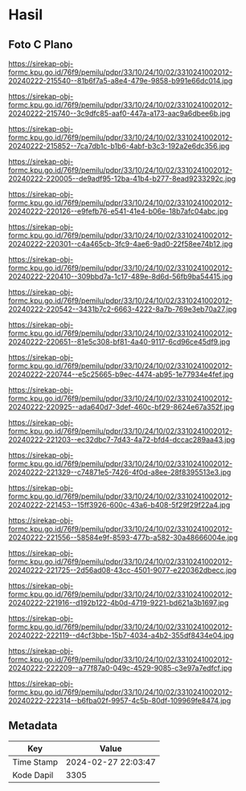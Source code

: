 # Hasil

## Foto C Plano

https://sirekap-obj-formc.kpu.go.id/76f9/pemilu/pdpr/33/10/24/10/02/3310241002012-20240222-215540--81b6f7a5-a8e4-479e-9858-b991e66dc014.jpg

https://sirekap-obj-formc.kpu.go.id/76f9/pemilu/pdpr/33/10/24/10/02/3310241002012-20240222-215740--3c9dfc85-aaf0-447a-a173-aac9a6dbee6b.jpg

https://sirekap-obj-formc.kpu.go.id/76f9/pemilu/pdpr/33/10/24/10/02/3310241002012-20240222-215852--7ca7db1c-b1b6-4abf-b3c3-192a2e6dc356.jpg

https://sirekap-obj-formc.kpu.go.id/76f9/pemilu/pdpr/33/10/24/10/02/3310241002012-20240222-220005--de9adf95-12ba-41b4-b277-8ead9233292c.jpg

https://sirekap-obj-formc.kpu.go.id/76f9/pemilu/pdpr/33/10/24/10/02/3310241002012-20240222-220126--e9fefb76-e541-41e4-b06e-18b7afc04abc.jpg

https://sirekap-obj-formc.kpu.go.id/76f9/pemilu/pdpr/33/10/24/10/02/3310241002012-20240222-220301--c4a465cb-3fc9-4ae6-9ad0-22f58ee74b12.jpg

https://sirekap-obj-formc.kpu.go.id/76f9/pemilu/pdpr/33/10/24/10/02/3310241002012-20240222-220410--309bbd7a-1c17-489e-8d6d-56fb9ba54415.jpg

https://sirekap-obj-formc.kpu.go.id/76f9/pemilu/pdpr/33/10/24/10/02/3310241002012-20240222-220542--3431b7c2-6663-4222-8a7b-769e3eb70a27.jpg

https://sirekap-obj-formc.kpu.go.id/76f9/pemilu/pdpr/33/10/24/10/02/3310241002012-20240222-220651--81e5c308-bf81-4a40-9117-6cd96ce45df9.jpg

https://sirekap-obj-formc.kpu.go.id/76f9/pemilu/pdpr/33/10/24/10/02/3310241002012-20240222-220744--e5c25665-b9ec-4474-ab95-1e77934e4fef.jpg

https://sirekap-obj-formc.kpu.go.id/76f9/pemilu/pdpr/33/10/24/10/02/3310241002012-20240222-220925--ada640d7-3def-460c-bf29-8624e67a352f.jpg

https://sirekap-obj-formc.kpu.go.id/76f9/pemilu/pdpr/33/10/24/10/02/3310241002012-20240222-221203--ec32dbc7-7d43-4a72-bfd4-dccac289aa43.jpg

https://sirekap-obj-formc.kpu.go.id/76f9/pemilu/pdpr/33/10/24/10/02/3310241002012-20240222-221329--c74871e5-7426-4f0d-a8ee-28f8395513e3.jpg

https://sirekap-obj-formc.kpu.go.id/76f9/pemilu/pdpr/33/10/24/10/02/3310241002012-20240222-221453--15ff3926-600c-43a6-b408-5f29f29f22a4.jpg

https://sirekap-obj-formc.kpu.go.id/76f9/pemilu/pdpr/33/10/24/10/02/3310241002012-20240222-221556--58584e9f-8593-477b-a582-30a48666004e.jpg

https://sirekap-obj-formc.kpu.go.id/76f9/pemilu/pdpr/33/10/24/10/02/3310241002012-20240222-221725--2d56ad08-43cc-4501-9077-e220362dbecc.jpg

https://sirekap-obj-formc.kpu.go.id/76f9/pemilu/pdpr/33/10/24/10/02/3310241002012-20240222-221916--d192b122-4b0d-4719-9221-bd621a3b1697.jpg

https://sirekap-obj-formc.kpu.go.id/76f9/pemilu/pdpr/33/10/24/10/02/3310241002012-20240222-222119--d4cf3bbe-15b7-4034-a4b2-355df8434e04.jpg

https://sirekap-obj-formc.kpu.go.id/76f9/pemilu/pdpr/33/10/24/10/02/3310241002012-20240222-222209--a77f87a0-049c-4529-9085-c3e97a7edfcf.jpg

https://sirekap-obj-formc.kpu.go.id/76f9/pemilu/pdpr/33/10/24/10/02/3310241002012-20240222-222314--b6fba02f-9957-4c5b-80df-109969fe8474.jpg


## Metadata

| Key        | Value               |
| ---------- | ------------------- |
| Time Stamp | 2024-02-27 22:03:47 |
| Kode Dapil | 3305                |



